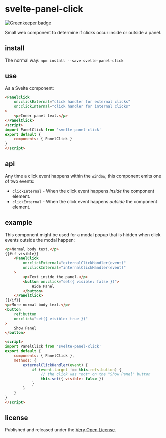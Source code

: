 # svelte-panel-click

[![Greenkeeper badge](https://badges.greenkeeper.io/saibotsivad/svelte-panel-click.svg)](https://greenkeeper.io/)

Small web component to determine if clicks occur inside or outside a panel.

## install

The normal way: `npm install --save svelte-panel-click`

## use

As a Svelte component:

```html
<PanelClick
	on:clickExternal="click handler for external clicks"
	on:clickInternal="click handler for internal clicks"
>
	<p>Inner panel text.</p>
</PanelClick>
<script>
import PanelClick from 'svelte-panel-click'
export default {
	components: { PanelClick }
}
</script>
```

## api

Any time a click event happens within the `window`, this component
emits one of two events:

* `clickInternal` - When the click event happens *inside* the
	component element.
* `clickExternal` - When the click event happens *outside* the
	component element.

## example

This component might be used for a modal popup that is hidden
when click events outside the modal happen:

```html
<p>Normal body text.</p>
{{#if visible}}
	<PanelClick
		on:clickExternal="externalClickHandler(event)"
		on:clickInternal="internalClickHandler(event)"
	>
		<p>Text inside the panel.</p>
		<button on:click="set({ visible: false })">
			Hide Panel
		</button>
	</PanelClick>
{{/if}}
<p>More normal body text.</p>
<button
	ref:button
	on:click="set({ visible: true })"
>
	Show Panel
</button>

<script>
import PanelClick from 'svelte-panel-click'
export default {
	components: { PanelClick },
	methods: {
		externalClickHandler(event) {
			if (event.target !== this.refs.button) {
				// the click was *not* on the "Show Panel" button
				this.set({ visible: false })
			}
		}
	}
}
</script>
```

## license

Published and released under the [Very Open License](http://veryopenlicense.com).
